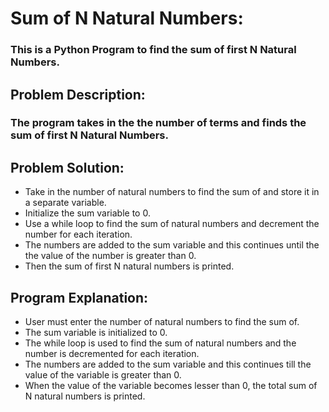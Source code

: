 # Sum of N Natural Numbers:
### This is a Python Program to find the sum of first N Natural Numbers.

## Problem Description: 
### The program takes in the the number of terms and finds the sum of first N Natural Numbers.

## Problem Solution:
- Take in the number of natural numbers to find the sum of and store it in a separate variable.
- Initialize the sum variable to 0.
- Use a while loop to find the sum of natural numbers and decrement the number for each iteration.
- The numbers are added to the sum variable and this continues until the the value of the number is greater than 0.
- Then the sum of first N natural numbers is printed.

## Program Explanation: 
- User must enter the number of natural numbers to find the sum of.
- The sum variable is initialized to 0.
- The while loop is used to find the sum of natural numbers and the number is decremented for each iteration.
- The numbers are added to the sum variable and this continues till the value of the variable is greater than 0.
- When the value of the variable becomes lesser than 0, the total sum of N natural numbers is printed.

